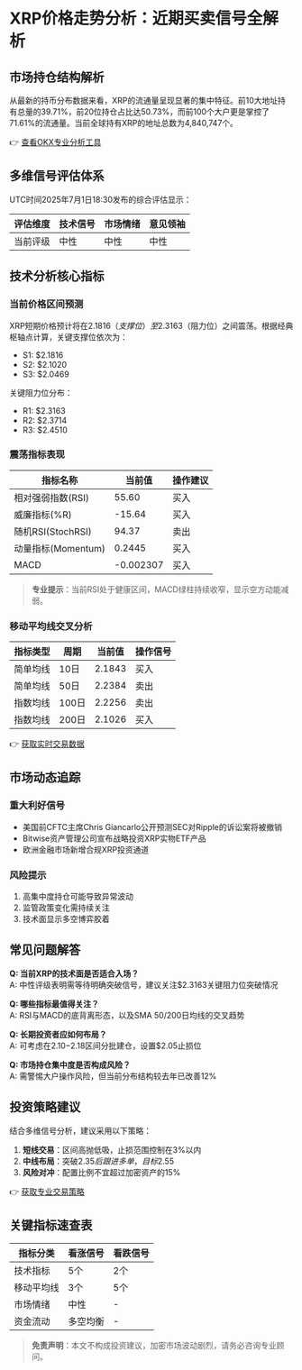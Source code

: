 # XRP价格走势分析：近期买卖信号全解析

## 市场持仓结构解析

从最新的持币分布数据来看，XRP的流通量呈现显著的集中特征。前10大地址持有总量的39.71%，前20位持仓占比达50.73%，而前100个大户更是掌控了71.61%的流通量。当前全球持有XRP的地址总数为4,840,747个。

👉 [查看OKX专业分析工具](https://bit.ly/okx_welcome)

## 多维信号评估体系

UTC时间2025年7月1日18:30发布的综合评估显示：

| 评估维度       | 技术信号 | 市场情绪 | 意见领袖 |
|----------------|----------|----------|----------|
| 当前评级       | 中性     | 中性     | 中性     |

## 技术分析核心指标

### 当前价格区间预测

XRP短期价格预计将在$2.1816（支撑位）至$2.3163（阻力位）之间震荡。根据经典枢轴点计算，关键支撑位依次为：
- S1: $2.1816
- S2: $2.1020
- S3: $2.0469

关键阻力位分布：
- R1: $2.3163
- R2: $2.3714
- R3: $2.4510

### 震荡指标表现

| 指标名称           | 当前值     | 操作建议 |
|--------------------|------------|----------|
| 相对强弱指数(RSI)  | 55.60      | 买入     |
| 威廉指标(%R)       | -15.64     | 买入     |
| 随机RSI(StochRSI)  | 94.37      | 卖出     |
| 动量指标(Momentum) | 0.2445     | 买入     |
| MACD               | -0.002307  | 买入     |

> **专业提示**：当前RSI处于健康区间，MACD绿柱持续收窄，显示空方动能减弱。

### 移动平均线交叉分析

| 指标类型 | 周期   | 当前值   | 操作信号 |
|----------|--------|----------|----------|
| 简单均线 | 10日   | 2.1843   | 买入     |
| 简单均线 | 50日   | 2.2384   | 卖出     |
| 指数均线 | 100日  | 2.2256   | 卖出     |
| 指数均线 | 200日  | 2.1026   | 买入     |

👉 [获取实时交易数据](https://bit.ly/okx_welcome)

## 市场动态追踪

### 重大利好信号
- 美国前CFTC主席Chris Giancarlo公开预测SEC对Ripple的诉讼案将被撤销
- Bitwise资产管理公司宣布战略投资XRP实物ETF产品
- 欧洲金融市场新增合规XRP投资通道

### 风险提示
1. 高集中度持仓可能导致异常波动
2. 监管政策变化需持续关注
3. 技术面显示多空博弈胶着

## 常见问题解答

**Q: 当前XRP的技术面是否适合入场？**  
A: 中性评级表明需等待明确突破信号，建议关注$2.3163关键阻力位突破情况

**Q: 哪些指标最值得关注？**  
A: RSI与MACD的底背离形态，以及SMA 50/200日均线的交叉趋势

**Q: 长期投资者应如何布局？**  
A: 可考虑在$2.10-$2.18区间分批建仓，设置$2.05止损位

**Q: 市场持仓集中度是否构成风险？**  
A: 需警惕大户操作风险，但当前分布结构较去年已改善12%

## 投资策略建议

结合多维信号分析，建议采用以下策略：
1. **短线交易**：区间高抛低吸，止损范围控制在3%以内
2. **中线布局**：突破$2.35后跟进多单，目标$2.55
3. **风险对冲**：配置比例不宜超过加密资产的15%

👉 [获取专业交易策略](https://bit.ly/okx_welcome)

## 关键指标速查表

| 指标分类     | 看涨信号 | 看跌信号 |
|--------------|----------|----------|
| 技术指标     | 5个      | 2个      |
| 移动平均线   | 3个      | 5个      |
| 市场情绪     | 中性     | -        |
| 资金流动     | 多空均衡 | -        |

> **免责声明**：本文不构成投资建议，加密市场波动剧烈，请务必咨询专业顾问。
